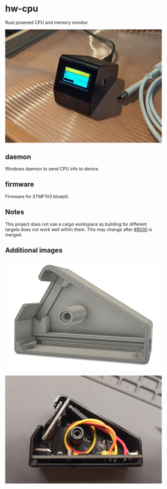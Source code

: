 # hw-cpu

Rust powered CPU and memory monitor.

![hw-cpu assembled photo](https://github.com/jhillyerd/hw-cpu/blob/main/images/assembled.jpg?raw=true)

## daemon

Windows daemon to send CPU info to device.

## firmware

Firmware for STMF103 bluepill.

## Notes

This project does not use a cargo workspace as building for different targets
does not work well within them.  This may change after
[#9030](https://github.com/rust-lang/cargo/pull/9030) is merged.

## Additional images

![hw-cpu case design](https://github.com/jhillyerd/hw-cpu/blob/main/images/case-design.png?raw=true)

![hw-cpu internals](https://github.com/jhillyerd/hw-cpu/blob/main/images/case-internals.jpg?raw=true)